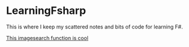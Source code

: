 LearningFsharp
==============

This is where I keep my scattered notes and bits of code for learning F#.

[This imagesearch function is cool](https://github.com/Kenneth-Posey/LearningFsharp/blob/master/FsharpTutorial/ConsoleApplication1/imagesearch.fs)
